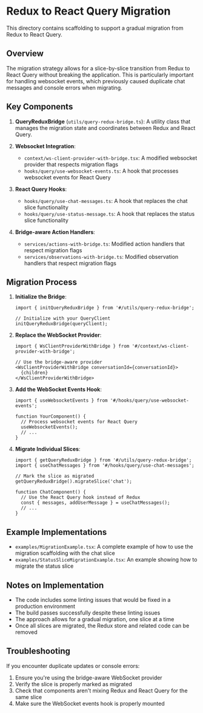 # Redux to React Query Migration

This directory contains scaffolding to support a gradual migration from Redux to React Query.

## Overview

The migration strategy allows for a slice-by-slice transition from Redux to React Query without breaking the application. This is particularly important for handling websocket events, which previously caused duplicate chat messages and console errors when migrating.

## Key Components

1. **QueryReduxBridge** (`utils/query-redux-bridge.ts`): A utility class that manages the migration state and coordinates between Redux and React Query.

2. **Websocket Integration**:
   - `context/ws-client-provider-with-bridge.tsx`: A modified websocket provider that respects migration flags
   - `hooks/query/use-websocket-events.ts`: A hook that processes websocket events for React Query

3. **React Query Hooks**:
   - `hooks/query/use-chat-messages.ts`: A hook that replaces the chat slice functionality
   - `hooks/query/use-status-message.ts`: A hook that replaces the status slice functionality

4. **Bridge-aware Action Handlers**:
   - `services/actions-with-bridge.ts`: Modified action handlers that respect migration flags
   - `services/observations-with-bridge.ts`: Modified observation handlers that respect migration flags

## Migration Process

1. **Initialize the Bridge**:
   ```tsx
   import { initQueryReduxBridge } from '#/utils/query-redux-bridge';
   
   // Initialize with your QueryClient
   initQueryReduxBridge(queryClient);
   ```

2. **Replace the WebSocket Provider**:
   ```tsx
   import { WsClientProviderWithBridge } from '#/context/ws-client-provider-with-bridge';
   
   // Use the bridge-aware provider
   <WsClientProviderWithBridge conversationId={conversationId}>
     {children}
   </WsClientProviderWithBridge>
   ```

3. **Add the WebSocket Events Hook**:
   ```tsx
   import { useWebsocketEvents } from '#/hooks/query/use-websocket-events';
   
   function YourComponent() {
     // Process websocket events for React Query
     useWebsocketEvents();
     // ...
   }
   ```

4. **Migrate Individual Slices**:
   ```tsx
   import { getQueryReduxBridge } from '#/utils/query-redux-bridge';
   import { useChatMessages } from '#/hooks/query/use-chat-messages';
   
   // Mark the slice as migrated
   getQueryReduxBridge().migrateSlice('chat');
   
   function ChatComponent() {
     // Use the React Query hook instead of Redux
     const { messages, addUserMessage } = useChatMessages();
     // ...
   }
   ```

## Example Implementations

- `examples/MigrationExample.tsx`: A complete example of how to use the migration scaffolding with the chat slice
- `examples/StatusSliceMigrationExample.tsx`: An example showing how to migrate the status slice

## Notes on Implementation

- The code includes some linting issues that would be fixed in a production environment
- The build passes successfully despite these linting issues
- The approach allows for a gradual migration, one slice at a time
- Once all slices are migrated, the Redux store and related code can be removed

## Troubleshooting

If you encounter duplicate updates or console errors:

1. Ensure you're using the bridge-aware WebSocket provider
2. Verify the slice is properly marked as migrated
3. Check that components aren't mixing Redux and React Query for the same slice
4. Make sure the WebSocket events hook is properly mounted
